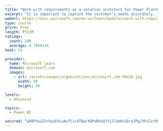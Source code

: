 ```yaml
---
title: "Work with requirements as a solution architect for Power Platform and Dynamics 365"
excerpt: "It is important to capture the customer’s needs accurately. This module explains how to capture requirements and identify functional and non-functional items."
webUrl: https://docs.microsoft.com/en-us/learn/modules/work-with-requirements/
type: course
price: Free
length: PT23M
ratings:
  count: 240
  average: 4.7458334
heat: 51

provider:
  name: Microsoft Learn
  domain: microsoft.com
  images:
    - url: /assets/images/organizations/microsoft.com-50x50.jpg
      width: 50
      height: 50

levels:
  - Advanced

topics:
  - Power BI

secured: "wRBF9a1Z5rOyqFeLuAxTCsvATBqr4QPwBHvOJfjJJ1mHcGbraJPg/hFulzrHSREoz8bHAsXj5iXi9jhU/kLEwTHPy38ggtNeWSjWmhDNQ7VlANtzpIx9SvUGNaqt/FNkyDU2kdcXkrCIjjZFT53e7256vsdy4T9WzH9VqZ82aFhzt2yY1CwVOnUxljs3uQZnUTWEQ9T7RisU0LgVliCtFr0EEIrWZcjWr+HDA8ACpZXg2thUupE4MtEoVqDPolJg6GU91FupjPbb22gr0yOxdU6R8meFBwsPmERYEgUBFdfarWVBcWco7B8Agt8pWy0WjGEoSe+utIdRYiLeYNJ2J3ifHIpuc/iBCJQBFfhFgCqllS5Rlw0ef+DBmqQT/au4rlrKaVu6e3YBiRIxTvqGxA==;WwuVwLZGZydJpZdjPFQBEw=="
---
```


